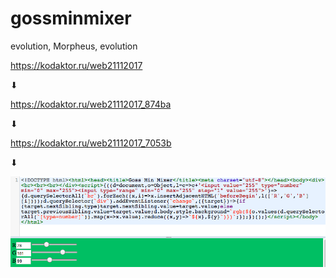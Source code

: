 # gossminmixer
evolution, Morpheus, evolution

https://kodaktor.ru/web21112017

⬇︎

https://kodaktor.ru/web21112017_874ba

⬇︎

https://kodaktor.ru/web21112017_7053b

⬇︎

![alt scheme](gossminmixer1.png "Должно выглядеть примерно так")

